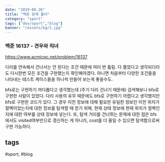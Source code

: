 ```yaml
---
date: "2019-08-26"
title: "백준 문제 풀이"
category: "sport"
tags: ["dev/sport","blog"]
banner: "/assets/bg/2.jpg"
---
```



### 백준 16137 - 견우와 직녀

https://www.acmicpc.net/problem/16137

다리를 연속해서 건너서는 안 된다는 조건 때문에 여러 번 틀림. 다 풀었다고 생각되더라도 다시한번 모든 조건을 구현했는지 확인해야겠다. 아니면 처음부터 다양한 조건들을 나타내는 테스트 케이스들을 하나씩 만들어 보는게 좋을수도. 

bfs로는 구현하기 까다롭다고 생각했는데 (주기 다리 건너기 때문에) 검색해보니 bfs로 구현한 사람이 있었다. 다리 사용의 유무 때문에도 bfs로 구현하기 어렵다고 생각했지만 bfs로 구현한 코드가 있다. 그 경우 이전 정보에 대해 필요한 유일한 정보인 이전 위치가 절벽이었는지에 대한 정보를 탐색할 때 얻기 위해, 현재 상태 정보에 현재 위치가 절벽인지에 대한 여부를 상태 정보에 넣는다. 또, 탐색 거리를 건너뛰는 문제에 대한 점은 bfs에서도 visited여부만으로 갱신하는 게 아니라, cost를 더 줄일 수 있으면 탐색함으로써 구현 가능하다.

## tags
  \#sport, \#blog

